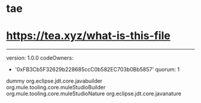 # tae
# https://tea.xyz/what-is-this-file
---
version: 1.0.0
codeOwners:
  - '0xFB3Cb5F32629b228685ccC0b582EC703b0Bb5857'
quorum: 1
<?xml version="1.0" encoding="UTF-8"?>
<projectDescription>
	<name>dummy</name>
	<comment></comment>
	<projects>
	</projects>
	<buildSpec>
		<buildCommand>
			<name>org.eclipse.jdt.core.javabuilder</name>
			<arguments>
			</arguments>
		</buildCommand>
		<buildCommand>
			<name>org.mule.tooling.core.muleStudioBuilder</name>
			<arguments>
			</arguments>
		</buildCommand>
	</buildSpec>
	<natures>
		<nature>org.mule.tooling.core.muleStudioNature</nature>
		<nature>org.eclipse.jdt.core.javanature</nature>
	</natures>
</projectDescription>

